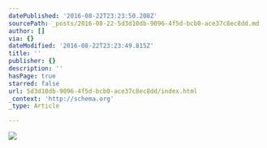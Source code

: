 ```yaml
---
datePublished: '2016-08-22T23:23:50.208Z'
sourcePath: _posts/2016-08-22-5d3d10db-9096-4f5d-bcb0-ace37c8ec8dd.md
author: []
via: {}
dateModified: '2016-08-22T23:23:49.815Z'
title: ''
publisher: {}
description: ''
hasPage: true
starred: false
url: 5d3d10db-9096-4f5d-bcb0-ace37c8ec8dd/index.html
_context: 'http://schema.org'
_type: Article

---
```

![](https://the-grid-user-content.s3-us-west-2.amazonaws.com/83f536f2-8a13-4553-9031-0f5b95ded5a0.jpg)
